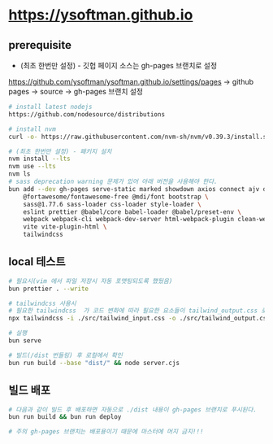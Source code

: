 # <https://ysoftman.github.io>

## prerequisite

- (최초 한번만 설정) - 깃헙 페이지 소스는 gh-pages 브랜치로 설정

<https://github.com/ysoftman/ysoftman.github.io/settings/pages>
-> github pages -> source -> gh-pages 브랜치 설정

```bash
# install latest nodejs
https://github.com/nodesource/distributions

# install nvm
curl -o- https://raw.githubusercontent.com/nvm-sh/nvm/v0.39.3/install.sh | bash

# (최초 한번만 설정) - 패키지 설치
nvm install --lts
nvm use --lts
nvm ls
# sass deprecation warning 문제가 있어 아래 버전을 사용해야 한다.
bun add --dev gh-pages serve-static marked showdown axios connect ajv dotenv \
    @fortawesome/fontawesome-free @mdi/font bootstrap \
    sass@1.77.6 sass-loader css-loader style-loader \
    eslint prettier @babel/core babel-loader @babel/preset-env \
    webpack webpack-cli webpack-dev-server html-webpack-plugin clean-webpack-plugin \
    vite vite-plugin-html \
    tailwindcss
```

## local 테스트

```bash
# 필요시(vim 에서 파일 저장시 자동 포맷팅되도록 했뒀음)
bun prettier . --write

# tailwindcss 사용시
# 필요한 tailwindcss  가 코드 변화에 따라 필요한 요소들이 tailwind_output.css 로 실시간으로 생성되도록 띄워 둔다.
npx tailwindcss -i ./src/tailwind_input.css -o ./src/tailwind_output.css --watch

# 실행
bun serve

# 빌드(/dist 번들링) 후 로컬에서 확인
bun run build --base "dist/" && node server.cjs
```

## 빌드 배포

```bash
# 다음과 같이 빌드 후 배포하면 자동으로 ./dist 내용이 gh-pages 브랜치로 푸시된다.
bun run build && bun run deploy

# 주의 gh-pages 브랜치는 배포용이기 때문에 마스터에 머지 금지!!!
```
